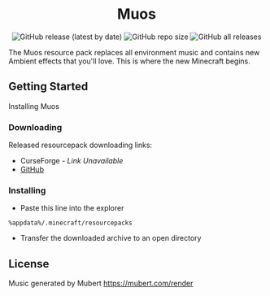 <h1 align="center">Muos</h1>

<p align="center">

<img alt="GitHub release (latest by date)" src="https://img.shields.io/github/v/release/Qeatrix/Muos">
<img alt="GitHub repo size" src="https://img.shields.io/github/repo-size/Qeatrix/Muos">
<img alt="GitHub all releases" src="https://img.shields.io/github/downloads/Qeatrix/Muos/total">

</p>

The Muos resource pack replaces all environment music and contains new Ambient effects that you'll love. This is where the new Minecraft begins.

## Getting Started

Installing Muos

### Downloading

Released resourcepack downloading links:

* CurseForge - *Link Unavailable*
* [GitHub](https://github.com/Qeatrix/Muos)

### Installing

* Paste this line into the explorer

```
%appdata%/.minecraft/resourcepacks
```
* Transfer the downloaded archive to an open directory

## License

Music generated by Mubert 
https://mubert.com/render
